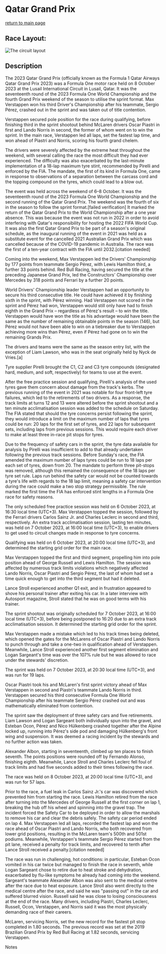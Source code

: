 # Qatar Grand Prix

[return to main page](./index.md)

## Race Layout: 

 ![The circuit layout](https://upload.wikimedia.org/wikipedia/commons/thumb/c/c7/Lusail_International_Circuit_2023.svg/220px-Lusail_International_Circuit_2023.svg.png)

## Description

 

The 2023 Qatar Grand Prix (officially known as the Formula 1 Qatar Airways Qatar Grand Prix 2023) was a Formula One motor race held on 8 October 2023 at the Lusail International Circuit in Lusail, Qatar. It was the seventeenth round of the 2023 Formula One World Championship and the fourth Grand Prix weekend of the season to utilise the sprint format. Max Verstappen won his third Driver's Championship after his teammate, Sergio Pérez, crashed out in the sprint and was taken out of title contention. 

Verstappen secured pole position for the race during qualifying, before finishing third in the sprint shootout behind McLaren drivers Oscar Piastri in first and Lando Norris in second, the former of whom went on to win the sprint. In the main race, Verstappen led all laps, set the fastest lap time, and won ahead of Piastri and Norris, scoring his fourth grand chelem. 

The drivers were severely affected by the extreme heat throughout the weekend, with several calling the race the most difficult they had ever experienced. The difficulty was also exacerbated by the last-minute implementation of a 18-lap maximum tyre stint, recommended by Pirelli and enforced by the FIA. The mandate, the first of its kind in Formula One, came in response to observations of a separation between the carcass cord and the topping compound on the tyres, which could lead to a blow out. 

The event was held across the weekend of 6–8 October. It was the seventeenth round of the 2023 Formula One World Championship and the second running of the Qatar Grand Prix. The weekend was the fourth of six in the season to follow the sprint format.[failed verification] It marked the return of the Qatar Grand Prix to the World Championship after a one year absence. This was because the event was not run in 2022 in order to avoid interfering with Qatar's responsibility for hosting the 2022 FIFA World Cup. It was also the first Qatar Grand Prix to be part of a season's original schedule, as the inaugural running of the event in 2021 was held as a substitute event for the cancelled 2021 Australian Grand Prix which was cancelled because of the COVID-19 pandemic in Australia. The race was the first of a ten-year contract with the FIA until 2032.[citation needed] 

Coming into the weekend, Max Verstappen led the Drivers' Championship by 177 points from teammate Sergio Pérez, with Lewis Hamilton third, a further 33 points behind. Red Bull Racing, having secured the title at the preceding Japanese Grand Prix, led the Constructors' Championship over Mercedes by 318 points and Ferrari by a further 20 points. 

World Drivers' Championship leader Verstappen had an opportunity to secure his third consecutive title. He could have achieved it by finishing sixth in the sprint, with Pérez winning. Had Verstappen not scored in the sprint and Pérez had won, Verstappen would still only have had to finish eighth in the Grand Prix – regardless of Pérez's result – to win the title. Verstappen would have won the title as his advantage would have been the same as the number of remaining obtainable points in the season (146), but Pérez would not have been able to win on a tiebreaker due to Verstappen achieving more wins than Pérez, even if Pérez had gone on to win the remaining Grands Prix. 

The drivers and teams were the same as the season entry list, with the exception of Liam Lawson, who was in the seat originally held by Nyck de Vries.[a] 

Tyre supplier Pirelli brought the C1, C2 and C3 tyre compounds (designated hard, medium, and soft, respectively) for teams to use at the event. 

After the free practice session and qualifying, Pirelli's analysis of the used tyres gave them concern about damage from the track's kerbs. The previous running of the event in 2021 was notable for four front-left tyre failures, which led to the retirements of two drivers. As a response, the track limits at turns 12 and 13 were altered before the sprint shootout and a ten minute acclimatisation session was added to the schedule on Saturday. The FIA stated that should the tyre concerns persist following the sprint, they would introduce a limit on the maximum number of laps that tyres could be run: 20 laps for the first set of tyres, and 22 laps for subsequent sets, including laps from previous sessions. This would require each driver to make at least three in-race pit stops for tyres. 

Due to the frequency of safety cars in the sprint, the tyre data available for analysis by Pirelli was insufficient to add to that already undertaken following the previous track sessions. Before Sunday's race, the FIA amended the maximum number of laps tyres could be run to 18 laps per each set of tyres, down from 20. The mandate to perform three pit-stops was removed, although this remained the consequence of the 18 laps per tyre set rule. Laps run behind the safety car would not be counted towards a tyre's life with regards to the 18 lap limit, meaning a safety car intervention during the race could make a two stop strategy permissible. The rule marked the first time the FIA has enforced stint lengths in a Formula One race for safety reasons. 

The only scheduled free practice session was held on 6 October 2023, at 16:30 local time (UTC+3). Max Verstappen topped the session, followed by the Ferrari drivers Carlos Sainz Jr. and Charles Leclerc in second and third, respectively. An extra track acclimatisation session, lasting ten minutes, was held on 7 October 2023, at 16:00 local time (UTC+3), to enable drivers to get used to circuit changes made in response to tyre concerns. 

Qualifying was held on 6 October 2023, at 20:00 local time (UTC+3), and determined the starting grid order for the main race. 

Max Verstappen topped the first and third segment, propelling him into pole position ahead of George Russell and Lewis Hamilton. The session was affected by numerous track limits violations which negatively affected Lando Norris, Oscar Piastri and Sergio Pérez, the last of whom had set a time quick enough to get into the third segment but had it deleted. 

Lance Stroll experienced another Q1 exit, and in frustration appeared to shove his personal trainer after exiting his car. In a later interview with Autosport magazine, Stroll stated that he was on good terms with his trainer. 

The sprint shootout was originally scheduled for 7 October 2023, at 16:00 local time (UTC+3), before being postponed to 16:20 due to an extra track acclimatisation session. It determined the starting grid order for the sprint. 

Max Verstappen made a mistake which led to his track times being deleted, which opened the gates for the McLarens of Oscar Piastri and Lando Norris to punch through and take a one-two in qualification ahead of Verstappen. Meanwhile, Lance Stroll experienced another first segment elimination and Logan Sargeant's time was over the 107% rule but he was allowed to race under the stewards' discretion. 

The sprint was held on 7 October 2023, at 20:30 local time (UTC+3), and was run for 19 laps. 

Oscar Piastri took his and McLaren's first sprint victory ahead of Max Verstappen in second and Piastri's teammate Lando Norris in third. Verstappen secured his third consecutive Formula One World Championship after his teammate Sergio Pérez crashed out and was mathematically eliminated from contention. 

The sprint saw the deployment of three safety cars and five retirements. Liam Lawson and Logan Sargeant both individually spun into the gravel, and Esteban Ocon, Pérez and Nico Hülkenberg crashed together after the Alpine locked up, running into Pérez's side pod and damaging Hülkenberg's front wing and suspension. It was deemed a racing incident by the stewards and no further action was taken. 

Alexander Albon, starting in seventeenth, climbed up ten places to finish seventh. The points positions were rounded off by Fernando Alonso, finishing eighth. Meanwhile, Lance Stroll and Charles Leclerc fell foul of track limits and had five seconds added to their times following the race. 

The race was held on 8 October 2023, at 20:00 local time (UTC+3), and was run for 57 laps. 

Prior to the race, a fuel leak in Carlos Sainz Jr.'s car was discovered which prevented him from starting the race. Lewis Hamilton retired from the race after turning into the Mercedes of George Russell at the first corner on lap 1, breaking the hub off his wheel and spinning into the gravel trap. The incident forced the Safety Car to be deployed in order to allow the marshals to remove his car and clear the debris safely. The safety car period ended on lap 4. Max Verstappen led all laps, recorded the fastest lap and won the race ahead of Oscar Piastri and Lando Norris, who both recovered from lower grid positions, resulting in the McLaren team's 500th and 501st podiums. Meanwhile, Verstappen's teammate Sergio Pérez started from the pit lane, received a penalty for track limits, and recovered to tenth after Lance Stroll received a penalty.[citation needed] 

The race was run in challenging, hot conditions: in particular, Esteban Ocon vomited in his car twice but managed to finish the race in seventh, while Logan Sargeant chose to retire due to heat stroke and dehydration, exacerbated by flu-like symptoms he already had coming into the weekend. Sargeant's teammate Alexander Albon was also sent to the medical centre after the race due to heat exposure. Lance Stroll also went directly to the medical centre after the race, and said he was "passing out" in the car and suffered blurred vision. Russell said he was close to losing consciousness at the end of the race. Many drivers, including Piastri, Charles Leclerc, Russell, Ocon, Verstappen, and Norris said it was the most physically demanding race of their careers. 

McLaren, servicing Norris, set the new record for the fastest pit stop completed in 1.80 seconds. The previous record was set at the 2019 Brazilian Grand Prix by Red Bull Racing at 1.82 seconds, servicing Verstappen. 

Notes 

 


